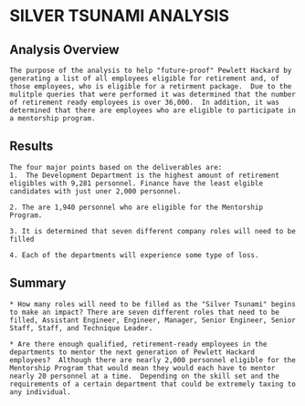 # SILVER TSUNAMI ANALYSIS

## Analysis Overview

    The purpose of the analysis to help "future-proof" Pewlett Hackard by generating a list of all employees eligible for retirement and, of those employees, who is eligible for a retirment package.  Due to the mulitple queries that were performed it was determined that the number of retirement ready employees is over 36,000.  In addition, it was determined that there are employees who are eligible to participate in a mentorship program. 

## Results

    The four major points based on the deliverables are:
    1.  The Development Department is the highest amount of retirement eligibles with 9,281 personnel. Finance have the least elgible candidates with just uner 2,000 personnel.  

    2. The are 1,940 personnel who are eligible for the Mentorship Program. 

    3. It is determined that seven different company roles will need to be filled 

    4. Each of the departments will experience some type of loss.


## Summary

    * How many roles will need to be filled as the "Silver Tsunami" begins to make an impact? There are seven different roles that need to be filled, Assistant Engineer, Engineer, Manager, Senior Engineer, Senior Staff, Staff, and Technique Leader. 

    * Are there enough qualified, retirement-ready employees in the departments to mentor the next generation of Pewlett Hackard employees?  Although there are nearly 2,000 personnel eligible for the Mentorship Program that would mean they would each have to mentor nearly 20 personnel at a time.  Depending on the skill set and the requirements of a certain department that could be extremely taxing to any individual.  


